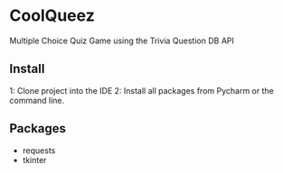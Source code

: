 # CoolQueez
Multiple Choice Quiz Game using the Trivia Question DB API

## Install
1: Clone project into the IDE 
2: Install all packages from Pycharm or the command line.

## Packages
* requests
* tkinter 


